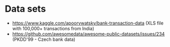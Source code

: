 # Data sets

- https://www.kaggle.com/apoorvwatsky/bank-transaction-data (XLS file with 100,000+ transactions from India)
- https://github.com/awesomedata/awesome-public-datasets/issues/234 (PKDD'99 - Czech bank data)
